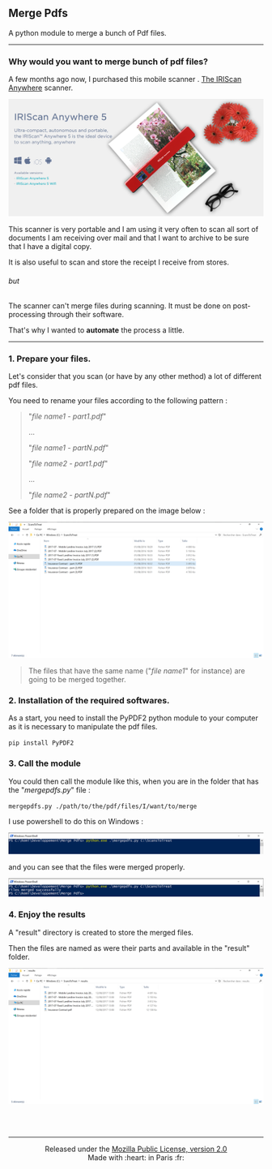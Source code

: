 Merge Pdfs
---

A python module to merge a bunch of Pdf files.

---
### Why would you want to merge bunch of pdf files?

A few months ago now, I purchased this mobile scanner .
[The IRIScan Anywhere](http://www.irislink.com/EN-FR/c1486/IRIScan-Anywhere-5---IRIScan-Anywhere-5-Wifi---Cordless-Scanner.aspx=) scanner.

![IRIScan Anywhere 5](/READMEImages/iriscanWebsitePhoto.png)

This scanner is very portable and I am using it very often to scan all sort of documents I am receiving over mail and that I want to archive to be sure that I have a digital copy.

It is also useful to scan and store the receipt I receive from stores.

###### but

The scanner can't merge files during scanning. It must be done on post-processing through their software.

That's why I wanted to **automate** the process a little.

---


### 1. Prepare your files.

Let's consider that you scan (or have by any other method) a lot of different pdf files.

You need to rename your files according to the following pattern : 

> "_file name1 - part1.pdf_"
>
> ...
>
> "_file name1 - partN.pdf_"
>
> "_file name2 - part1.pdf_"
>
> ...
>
> "_file name2 - partN.pdf_"


See a folder that is properly prepared on the image below :

![Scanned Images Folder](/READMEImages/scannedFilesToMerge.png)

>The files that have the same name ("_file name1_" for instance) are going to be merged together.


### 2. Installation of the required softwares.

As a start, you need to install the PyPDF2 python module to your computer as it is necessary to manipulate the pdf files.

`pip install PyPDF2`


### 3. Call the module

You could then call the module like this, when you are in the folder that has the "_mergepdfs.py_" file : 

`mergepdfs.py ./path/to/the/pdf/files/I/want/to/merge `

I use powershell to do this on Windows :

![](/READMEImages/commandToLaunch.png)

and you can see that the files were merged properly.

![](/READMEImages/commandResult.png)


### 4. Enjoy the results

A "result" directory is created to store the merged files.

Then the files are named as were their parts and available in the "result" folder.

![](/READMEImages/scannedFilesMerged.png)

<br><br>

---
<center>
Released under the <a href="LICENSE.md">Mozilla Public License, version 2.0</a><br>
Made with  :heart:  in Paris :fr:
</center>